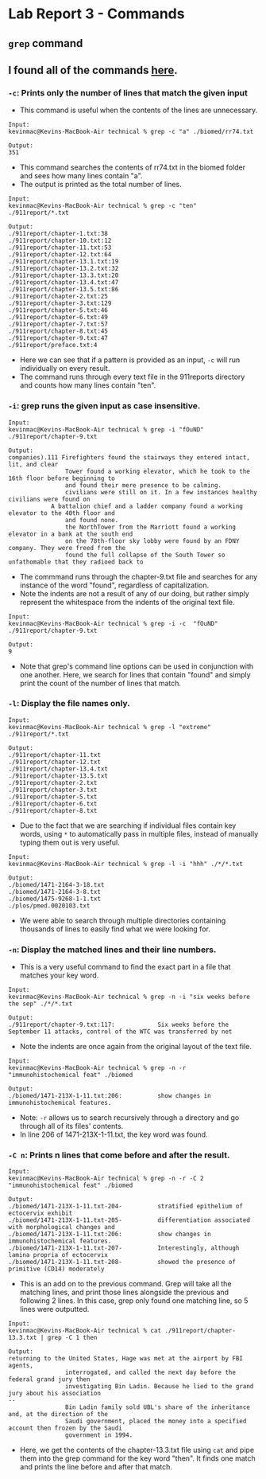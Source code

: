 # Lab Report 3 - Commands

## `grep` command

## I found all of the commands [here](https://www.geeksforgeeks.org/grep-command-in-unixlinux/).

### `-c`: Prints only the number of lines that match the given input
* This command is useful when the contents of the lines are unnecessary.

```
Input: 
kevinmac@Kevins-MacBook-Air technical % grep -c "a" ./biomed/rr74.txt

Output: 
351
```
* This command searches the contents of rr74.txt in the biomed folder and sees how many lines contain "a".
* The output is printed as the total number of lines.

```
Input:
kevinmac@Kevins-MacBook-Air technical % grep -c "ten" ./911report/*.txt

Output:
./911report/chapter-1.txt:38
./911report/chapter-10.txt:12
./911report/chapter-11.txt:53
./911report/chapter-12.txt:64
./911report/chapter-13.1.txt:19
./911report/chapter-13.2.txt:32
./911report/chapter-13.3.txt:20
./911report/chapter-13.4.txt:47
./911report/chapter-13.5.txt:86
./911report/chapter-2.txt:25
./911report/chapter-3.txt:129
./911report/chapter-5.txt:46
./911report/chapter-6.txt:49
./911report/chapter-7.txt:57
./911report/chapter-8.txt:45
./911report/chapter-9.txt:47
./911report/preface.txt:4
```
* Here we can see that if a pattern is provided as an input, `-c` will run individually on every result.
* The command runs through every text file in the 911reports directory and counts how many lines contain "ten".

### `-i`: grep runs the given input as case insensitive.

```
Input: 
kevinmac@Kevins-MacBook-Air technical % grep -i "fOuND" ./911report/chapter-9.txt

Output:
companies).111 Firefighters found the stairways they entered intact, lit, and clear
                Tower found a working elevator, which he took to the 16th floor before beginning to
                and found their mere presence to be calming.
                civilians were still on it. In a few instances healthy civilians were found on
            A battalion chief and a ladder company found a working elevator to the 40th floor and
                and found none.
                the NorthTower from the Marriott found a working elevator in a bank at the south end
                on the 78th-floor sky lobby were found by an FDNY company. They were freed from the
                found the full collapse of the South Tower so unfathomable that they radioed back to
```

* The commmand runs through the chapter-9.txt file and searches for any instance of the word "found", regardless of capitalization.
* Note the indents are not a result of any of our doing, but rather simply represent the whitespace from the indents of the original text file.

```
Input:
kevinmac@Kevins-MacBook-Air technical % grep -i -c  "fOuND" ./911report/chapter-9.txt

Output:
9
```
* Note that grep's command line options can be used in conjunction with one another. Here, we search for lines that contain "found" and simply print the count of the number of lines that match.

### `-l`: Display the file names only.

```
Input:
kevinmac@Kevins-MacBook-Air technical % grep -l "extreme" ./911report/*.txt

Output:
./911report/chapter-11.txt
./911report/chapter-12.txt
./911report/chapter-13.4.txt
./911report/chapter-13.5.txt
./911report/chapter-2.txt
./911report/chapter-3.txt
./911report/chapter-5.txt
./911report/chapter-6.txt
./911report/chapter-8.txt
```

* Due to the fact that we are searching if individual files contain key words, using `*` to automatically pass in multiple files, instead of manually typing them out is very useful.

```
Input: 
kevinmac@Kevins-MacBook-Air technical % grep -l -i "hhh" ./*/*.txt

Output:
./biomed/1471-2164-3-18.txt
./biomed/1471-2164-3-8.txt
./biomed/1475-9268-1-1.txt
./plos/pmed.0020103.txt
```
* We were able to search through multiple directories containing thousands of lines to easily find what we were looking for.

### `-n`: Display the matched lines and their line numbers.

* This is a very useful command to find the exact part in a file that matches your key word.

```
Input:
kevinmac@Kevins-MacBook-Air technical % grep -n -i "six weeks before the sep" ./*/*.txt

Output:
./911report/chapter-9.txt:117:            Six weeks before the September 11 attacks, control of the WTC was transferred by net
```

* Note the indents are once again from the original layout of the text file.

```
Input:
kevinmac@Kevins-MacBook-Air technical % grep -n -r "immunohistochemical feat" ./biomed

Output:
./biomed/1471-213X-1-11.txt:206:          show changes in immunohistochemical features.
```

* Note: `-r` allows us to search recursively through a directory and go through all of its files' contents.
* In line 206 of 1471-213X-1-11.txt, the key word was found.

### `-C n`: Prints n lines that come before and after the result.

```
Input:
kevinmac@Kevins-MacBook-Air technical % grep -n -r -C 2 "immunohistochemical feat" ./biomed

Output:
./biomed/1471-213X-1-11.txt-204-          stratified epithelium of ectocervix exhibit
./biomed/1471-213X-1-11.txt-205-          differentiation associated with morphological changes and
./biomed/1471-213X-1-11.txt:206:          show changes in immunohistochemical features.
./biomed/1471-213X-1-11.txt-207-          Interestingly, although lamina propria of ectocervix
./biomed/1471-213X-1-11.txt-208-          showed the presence of primitive (CD14) moderately
```

* This is an add on to the previous command. Grep will take all the matching lines, and print those lines alongside the previous and following 2 lines. In this case, grep only found one matching line, so 5 lines were outputted.

```
Input:
kevinmac@Kevins-MacBook-Air technical % cat ./911report/chapter-13.3.txt | grep -C 1 then

Output:
returning to the United States, Hage was met at the airport by FBI agents,
                interrogated, and called the next day before the federal grand jury then
                investigating Bin Ladin. Because he lied to the grand jury about his association
--
                Bin Ladin family sold UBL's share of the inheritance and, at the direction of the
                Saudi government, placed the money into a specified account then frozen by the Saudi
                government in 1994.
```

* Here, we get the contents of the chapter-13.3.txt file using `cat` and pipe them into the grep command for the key word "then". It finds one match and prints the line before and after that match.
